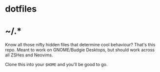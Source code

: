 # dotfiles
# ~/.*

Know all those nifty hidden files that determine cool behaviour?  That's this repo.  Meant to work on GNOME/Budgie Desktops, but should work across all ZSHes and Neovims.

Clone this into your `$HOME` and you'll be good to go.
